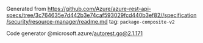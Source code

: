 Generated from https://github.com/Azure/azure-rest-api-specs/tree/3c764635e7d442b3e74caf593029fcd440b3ef82//specification/security/resource-manager/readme.md tag: `package-composite-v2`

Code generator @microsoft.azure/autorest.go@2.1.171


